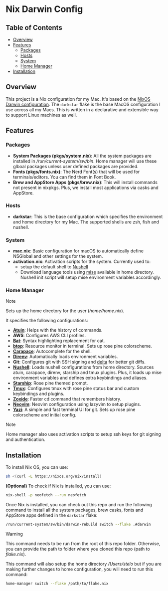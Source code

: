 # Nix Darwin Config

## Table of Contents

- [Overview](#overview)
- [Features](#features)
  - [Packages](#packages)
  - [Hosts](#hosts)
  - [System](#system)
  - [Home Manager](#home-manager)
- [Installation](#installation)

## Overview

This project is a Nix configuration for my Mac. It's based on the [NixOS Darwin configuration](https://mynixos.com/nix-darwin). The `darkstar`
flake is the base MacOS configuration I use across all my Macs. This is written in a declarative and extensible way to support
Linux machines as well.

## Features

### Packages

- **System Packages (pkgs/system.nix)**: All the system packages are installed in _/run/current-system/sw/bin_. Home manager will use these glboal packages unless user defined packages are provided.
- **Fonts (pkgs/fonts.nix)**: The Nerd Font(s) that will be used for terminals/editors. You can find them in Font Book.
- **Brew and AppStore Apps (pkgs/brew.nix)**: This will install commands not present in nixpkgs. Plus, we install most applications via casks and AppStore.

### Hosts

- **darkstar**: This is the base configuration which specifies the environment and home directory for my Mac. The supported shells are zsh, fish and nushell.

### System

- **mac.nix**: Basic configuration for macOS to automatically define NSGlobal and other settings for the system.
- **activation.nix**: Activation scripts for the system. Currently used to:
  - setup the default shell to [Nushell](https://www.nushell.sh/)
  - Download language tools using [mise](https://mise.jdx.dev) available in home directory. Nushell init script will setup mise environment variables accordingly.

### Home Manager

> [!NOTE]
> Sets up the home directory for the user (_home/home.nix_).

It specifies the following configurations:

- **[Atuin](https://atuin.sh/)**: Helps with the history of commands.
- **AWS**: Configures AWS CLI profiles.
- **[Bat](https://github.com/sharkdp/bat)**: Syntax highlighting replacement for cat.
- **[btop](https://github.com/aristocratos/btop)**: Resource monitor in terminal. Sets up rose pine colorscheme.
- **[Carapace](https://carapace.sh/)**: Autocomplete for the shell.
- **[Direnv](https://direnv.net/)**: Automatically loads environment variables.
- **Git**: Configures git with SSH signing and [delta](https://github.com/dandavison/delta) for better git diffs.
- **[Nushell](https://www.nushell.sh/)**: Loads nushell configurations from home directory. Sources atuin, carapace, direnv, starship and tmux plugins. Plus, it loads up mise environment variables and defines extra keybindings and aliases.
- **[Starship](https://starship.rs/)**: Rose pine themed prompt.
- **[Tmux](https://github.com/tmux/tmux)**: Configures tmux with rose pine status bar and custom keybindings and plugins.
- **[Zoxide](https://github.com/ajeetdsouza/zoxide)**: Faster cd command that remembers history.
- **[Neovim](https://neovim.io)**: Neovim configuration using lazyvim to setup plugins.
- **[Yazi](https://yazi-rs.github.io)**: A simple and fast terminal UI for git. Sets up rose pine colorscheme and initial config.

> [!NOTE]
> Home manager also uses activation scripts to setup ssh keys for git signing and authentication.

## Installation

To install Nix OS, you can use:

```sh
sh <(curl -L https://nixos.org/nix/install)
```

**(Optional)** To check if Nix is installed, you can use:

```sh
nix-shell -p neofetch --run neofetch
```

Once Nix is installed, you can check out this repo and run the following command to install all the system packages,
brew casks, fonts and AppStore apps defined in the `darkstar` flake:

```sh
/run/current-system/sw/bin/darwin-rebuild switch --flake .#darwin
```

> [!WARNING]
> This command needs to be run from the root of this repo folder. Otherwise, you can provide the path to folder where you cloned this repo (path to _flake.nix_).

This command will also setup the home directory _/Users/stelo_ but if you are making further changes to home configuration,
you will need to run this command:

```sh
home-manager switch --flake /path/to/flake.nix
```
